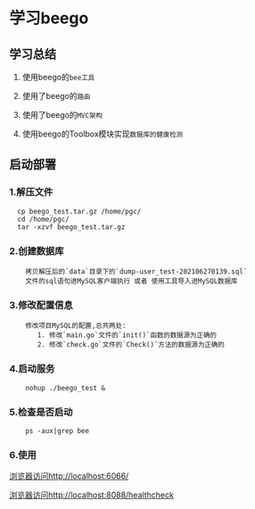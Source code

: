 # 学习beego

## 学习总结
1. 使用beego的`bee工具`

2. 使用了beego的`路由`

3. 使用了beego的`MVC架构`

4. 使用beego的Toolbox模块实现`数据库的健康检测`

## 启动部署

### 1.解压文件
```shell script
  cp beego_test.tar.gz /home/pgc/
  cd /home/pgc/
  tar -xzvf beego_test.tar.gz
```

### 2.创建数据库
```    
    拷贝解压后的`data`目录下的`dump-user_test-202106270139.sql`
    文件的sql语句进MySQL客户端执行 或者 使用工具导入进MySQL数据库
```

### 3.修改配置信息
```
    修改项目MySQL的配置,总共两处:
       1. 修改`main.go`文件的`init()`函数的数据源为正确的
       2. 修改`check.go`文件的`Check()`方法的数据源为正确的
```

### 4.启动服务
``` shell script
    nohup ./beego_test &
```

### 5.检查是否启动
```shell script
    ps -aux|grep bee
```

### 6.使用
[浏览器访问http://localhost:6066/](
http://localhost:6066/
)

[浏览器访问http://localhost:8088/healthcheck](
http://localhost:8088/healthcheck
)
